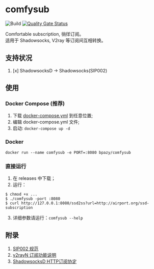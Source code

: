 # comfysub 
![Build](https://github.com/Bpazy/comfysub/workflows/Build/badge.svg)
[![Quality Gate Status](https://sonarcloud.io/api/project_badges/measure?project=Bpazy_comfysub&metric=alert_status)](https://sonarcloud.io/dashboard?id=Bpazy_comfysub)

Comfortable subscription, 徜徉订阅。  
适用于 Shadowsocks, V2ray 等订阅间互相转换。

## 支持状况
1. [x] ShadowsocksD -> Shadowsocks(SIP002)

## 使用
### Docker Compose (推荐)
1. 下载 [docker-compose.yml](./docker-compose.yml) 到任意位置;
2. 编辑 docker-compose.yml 文件;
3. 启动: `docker-compose up -d`

### Docker
```shell 
docker run --name comfysub -e PORT=:8080 bpazy/comfysub
```

### 直接运行
1. 在 releases 中下载；
2. 运行：
```
$ chmod +x ...
$ ./comfysub -port :8080 
$ curl http://127.0.0.1:8080/ssd2ss?url=http://airport.org/ssd-subscription
```
3. 详细参数请运行：`comfysub --help`
## 附录
1. [SIP002 规范](https://shadowsocks.org/en/spec/SIP002-URI-Scheme.html)
2. [v2rayN 订阅功能说明](https://github.com/2dust/v2rayN/wiki/%E8%AE%A2%E9%98%85%E5%8A%9F%E8%83%BD%E8%AF%B4%E6%98%8E)
3. [ShadowsocksD HTTP订阅协定](https://github.com/TheCGDF/SSD-Windows/wiki/HTTP%E8%AE%A2%E9%98%85%E5%8D%8F%E5%AE%9A)
